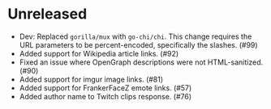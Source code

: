 # Unreleased

- Dev: Replaced `gorilla/mux` with `go-chi/chi`. This change requires the URL parameters to be percent-encoded, specifically the slashes. (#99)
- Added support for Wikipedia article links. (#92)
- Fixed an issue where OpenGraph descriptions were not HTML-sanitized. (#90)
- Added support for imgur image links. (#81)
- Added support for FrankerFaceZ emote links. (#57)
- Added author name to Twitch clips response. (#76)
